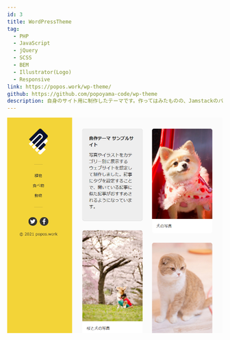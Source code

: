 ```yaml
---
id: 3
title: WordPressTheme
tag:
  - PHP
  - JavaScript
  - jQuery
  - SCSS
  - BEM
  - Illustrator(Logo)
  - Responsive
link: https://popos.work/wp-theme/
github: https://github.com/popoyama-code/wp-theme
description: 自身のサイト用に制作したテーマです。作ってはみたものの、Jamstackのパフォーマンスと安全性の魅力に抗えず、静的サイトジェネレーターで再構築中です…。
---
```


![スクリーンショット](./ss3.png)